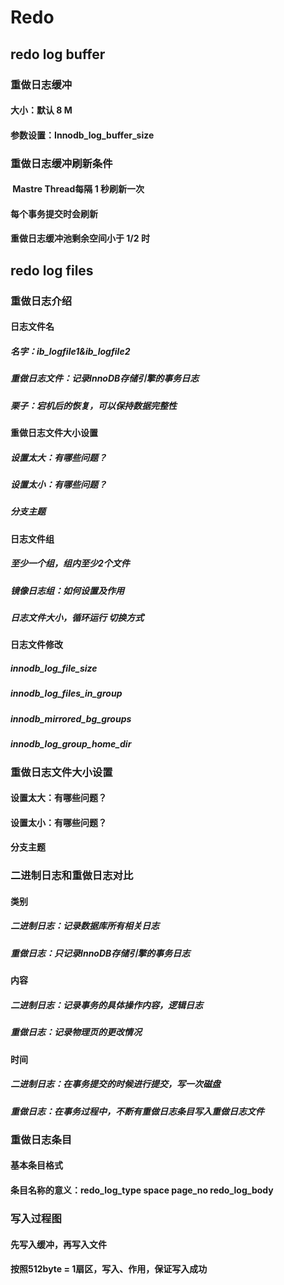 # Redo

## redo log buffer

### 重做日志缓冲

#### 大小：默认 8 M

#### 参数设置：Innodb_log_buffer_size

### 重做日志缓冲刷新条件

####  Mastre Thread每隔 1 秒刷新一次

#### 每个事务提交时会刷新

#### 重做日志缓冲池剩余空间小于 1/2 时

## redo log files

### 重做日志介绍

#### 日志文件名

##### 名字：ib_logfile1&ib_logfile2

##### 重做日志文件：记录InnoDB存储引擎的事务日志

##### 栗子：宕机后的恢复，可以保持数据完整性

#### 重做日志文件大小设置

##### 设置太大：有哪些问题？

##### 设置太小：有哪些问题？

##### 分支主题

#### 日志文件组

##### 至少一个组，组内至少2个文件

##### 镜像日志组：如何设置及作用

##### 日志文件大小，循环运行 切换方式

#### 日志文件修改

##### innodb_log_file_size

##### innodb_log_files_in_group

##### innodb_mirrored_bg_groups

##### innodb_log_group_home_dir

### 重做日志文件大小设置

#### 设置太大：有哪些问题？

#### 设置太小：有哪些问题？

#### 分支主题

### 二进制日志和重做日志对比

#### 类别

##### 二进制日志：记录数据库所有相关日志

##### 重做日志：只记录InnoDB存储引擎的事务日志

#### 内容

##### 二进制日志：记录事务的具体操作内容，逻辑日志

##### 重做日志：记录物理页的更改情况

#### 时间

##### 二进制日志：在事务提交的时候进行提交，写一次磁盘

##### 重做日志：在事务过程中，不断有重做日志条目写入重做日志文件

### 重做日志条目

#### 基本条目格式

#### 条目名称的意义：redo_log_type space page_no redo_log_body

### 写入过程图

#### 先写入缓冲，再写入文件

#### 按照512byte = 1扇区，写入、作用，保证写入成功
